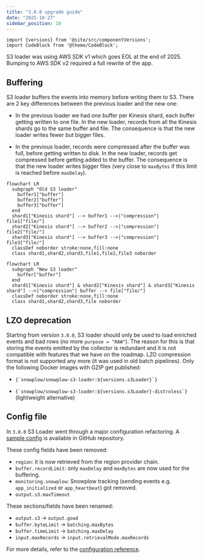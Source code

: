```yaml
---
title: "3.0.0 upgrade guide"
date: "2025-10-27"
sidebar_position: 10
---
```


```mdx-code-block
import {versions} from '@site/src/componentVersions';
import CodeBlock from '@theme/CodeBlock';
```

S3 loader was using AWS SDK v1 which goes EOL at the end of 2025.
Bumping to AWS SDK v2 required a full rewrite of the app.

## Buffering

S3 loader buffers the events into memory before writing them to S3. There are 2 key differences between the previous loader and the new one:

- In the previous loader we had one buffer per Kinesis shard, each buffer getting written to one file. In the new loader, records from all the Kinesis shards go to the same buffer and file. The consequence is that the new loader writes fewer but bigger files.

- In the previous loader, records were compressed after the buffer was full, before getting written to disk. In the new loader, records get compressed before getting added to the buffer. The consequence is that the new loader writes bigger files (very close to `maxBytes` if this limit is reached before `maxDelay`).

```mermaid
flowchart LR
  subgraph "Old S3 loader"
    buffer1["buffer"]
    buffer2["buffer"]
    buffer3["buffer"]
  end
  shard1["Kinesis shard"] --> buffer1 -->|"compression"| file1["file/"]
  shard2["Kinesis shard"] --> buffer2 -->|"compression"| file2["file/"]
  shard3["Kinesis shard"] --> buffer3 -->|"compression"| file3["file/"]
  classDef noborder stroke:none,fill:none
  class shard1,shard2,shard3,file1,file2,file3 noborder
```

```mermaid
flowchart LR
  subgraph "New S3 loader"
    buffer["buffer"]
  end
  shard1["Kinesis shard"] & shard2["Kinesis shard"] & shard3["Kinesis shard"] -->|"compression"| buffer --> file["file/"]
  classDef noborder stroke:none,fill:none
  class shard1,shard2,shard3,file noborder

```

## LZO deprecation

Starting from version `3.0.0`, S3 loader should only be used to load enriched events and bad rows (no more `purpose = "RAW"`).
The reason for this is that storing the events emitted by the collector is redundant and it is not compatible with features that we have on the roadmap.
LZO compression format is not supported any more (it was used in old batch pipelines).
Only the following Docker images with GZIP get published:

- <p><code>{`snowplow/snowplow-s3-loader:${versions.s3Loader}`}</code></p>
- <p><code>{`snowplow/snowplow-s3-loader:${versions.s3Loader}-distroless`}</code> (lightweight alternative)</p>

## Config file

In `3.0.0` S3 Loader went through a major configuration refactoring. A [sample config](https://github.com/snowplow/snowplow-s3-loader/blob/3.0.0/config/config.aws.reference.hocon) is available in GitHub repository.

These config fields have been removed:

- `region`: it is now retrieved from the region provider chain.
- `buffer.recordLimit`: only `maxDelay` and `maxBytes` are now used for the buffering.
- `monitoring.snowplow`: Snowplow tracking (sending events e.g. `app_initialized` or `app_heartbeat`) got removed.
- `output.s3.maxTimeout`

These sections/fields have been renamed:

- `output.s3` -> `output.good`
- `buffer.byteLimit` -> `batching.maxBytes`
- `buffer.timeLimit` -> `batching.maxDelay`
- `input.maxRecords` -> `input.retrievalMode.maxRecords`

For more details, refer to the [configuration reference](/docs/api-reference/loaders-storage-targets/s3-loader/configuration-reference/index.md).